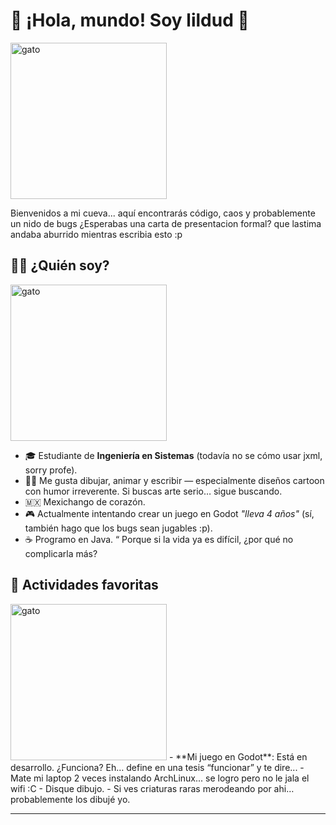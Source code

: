 # 👋 ¡Hola, mundo! Soy lildud 🦧
<img src="https://stickerly.pstatic.net/sticker_pack/M6DUfwweCC1PPhJ9HOcpw/DAS3U4/19/-869922692.png" alt="gato" width="250"/>

Bienvenidos a mi cueva... aquí encontrarás código, caos y probablemente un nido de bugs
¿Esperabas una carta de presentacion formal? que lastima andaba aburrido mientras escribia esto :p

## 👨‍💻 ¿Quién soy?
<img src="https://stickerly.pstatic.net/sticker_pack/TJWE9LAYc3dCytMzHeoeA/LYXA5Y/11/-690980761.png" alt="gato" width="250"/>

- 🎓 Estudiante de **Ingeniería en Sistemas** (todavía no se cómo usar jxml, sorry profe).
- 🧑‍🎨 Me gusta dibujar, animar y escribir — especialmente diseños cartoon con humor irreverente. Si buscas arte serio… sigue buscando.
- 🇲🇽 Mexichango de corazón.
- 🎮 Actualmente intentando crear un juego en Godot _"lleva 4 años"_ (sí, también hago que los bugs sean jugables :p).
- ☕ Programo en Java. “ Porque si la vida ya es difícil, ¿por qué no complicarla más?

## 🚀 Actividades favoritas
<img src="https://i.pinimg.com/236x/aa/c1/3f/aac13ff50a76ad92286818a3d9da37eb.jpg" alt="gato" width="250"/>
- **Mi juego en Godot**: Está en desarrollo. ¿Funciona? Eh… define en una tesis “funcionar” y te dire...
- Mate mi laptop 2 veces instalando ArchLinux... se logro pero no le jala el wifi :C
- Disque dibujo.
- Si ves criaturas raras merodeando por ahi… probablemente los dibujé yo.

---
